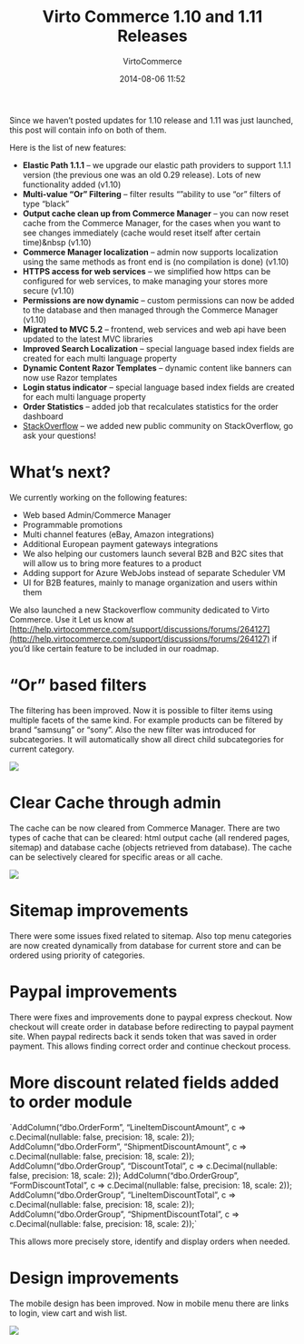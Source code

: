 ﻿---
author: VirtoCommerce
category: release
date: 2014-08-06 11:52
excerpt: Since we haven’t posted updates for 1.10 release and 1.11 was just launched, this post will contain info on both of them. 
permalink: blog/virtocommerce-1-10-1-11-release-notes
tags: [announcements, architecture]
title: "Virto Commerce 1.10 and 1.11 Releases"
---
Since we haven’t posted updates for 1.10 release and 1.11 was just launched, this post will contain info on both of them.

Here is the list of new features:

* **Elastic Path 1.1.1** – we upgrade our elastic path providers to support 1.1.1 version (the previous one was an old 0.29 release). Lots of new functionality added (v1.10)
* **Multi-value “Or” Filtering** – filter results “”ability to use “or” filters of type “black”
* **Output cache clean up from Commerce Manager** – you can now reset cache from the Commerce Manager, for the cases when you want to see changes immediately (cache would reset itself after certain time)&nbsp (v1.10)
* **Commerce Manager localization** – admin now supports localization using the same methods as front end is (no compilation is done) (v1.10)
* **HTTPS access for web services** – we simplified how https can be configured for web services, to make managing your stores more secure (v1.10)
* **Permissions are now dynamic** – custom permissions can now be added to the database and then managed through the Commerce Manager (v1.10)
* **Migrated to MVC 5.2** – frontend, web services and web api have been updated to the latest MVC libraries
* **Improved Search Localization** – special language based index fields are created for each multi language property
* **Dynamic Content Razor Templates** – dynamic content like banners can now use Razor templates
* **Login status indicator** – special language based index fields are created for each multi language property
* **Order Statistics** – added job that recalculates statistics for the order dashboard
* <a href="http://stackoverflow.com/tags/virtocommerce" rel="nofollow">StackOverflow</a> – we added new public community on StackOverflow, go ask your questions!

# What’s next?

We currently working on the following features:

* Web based Admin/Commerce Manager
* Programmable promotions
* Multi channel features (eBay, Amazon integrations)
* Additional European payment gateways integrations
* We also helping our customers launch several B2B and B2C sites that will allow us to bring more features to a product
* Adding support for Azure WebJobs instead of separate Scheduler VM
* UI for B2B features, mainly to manage organization and users within them

We also launched a new Stackoverflow community dedicated to Virto Commerce. Use it Let us know at [http://help.virtocommerce.com/support/discussions/forums/264127](http://help.virtocommerce.com/support/discussions/forums/264127) if you’d like certain feature to be included in our roadmap.

# “Or” based filters

The filtering has been improved. Now it is possible to filter items using multiple facets of the same kind. For example products can be filtered by brand “samsung” or “sony”. Also the new filter was introduced for subcategories. It will automatically show all direct child subcategories for current category.

![](assets/images/blog/clip_image002e.jpg)

# Clear Cache through admin

The cache can be now cleared from Commerce Manager. There are two types of cache that can be cleared: html output cache (all rendered pages, sitemap) and database cache (objects retrieved from database). The cache can be selectively cleared for specific areas or all cache.

![](assets/images/blog/clip_image0022e.jpg)

# Sitemap improvements

There were some issues fixed related to sitemap. Also top menu categories are now created dynamically from database for current store and can be ordered using priority of categories.

# Paypal improvements

There were fixes and improvements done to paypal express checkout. Now checkout will create order in database before redirecting to paypal payment site. When paypal redirects back it sends token that was saved in order payment. This allows finding correct order and continue checkout process.

# More discount related fields added to order module

<span class="code-block">
`AddColumn(“dbo.OrderForm”, “LineItemDiscountAmount”, c => c.Decimal(nullable: false, precision: 18, scale: 2));
AddColumn(“dbo.OrderForm”, “ShipmentDiscountAmount”, c => c.Decimal(nullable: false, precision: 18, scale: 2));
AddColumn(“dbo.OrderGroup”, “DiscountTotal”, c => c.Decimal(nullable: false, precision: 18, scale: 2));
AddColumn(“dbo.OrderGroup”, “FormDiscountTotal”, c => c.Decimal(nullable: false, precision: 18, scale: 2));
AddColumn(“dbo.OrderGroup”, “LineItemDiscountTotal”, c => c.Decimal(nullable: false, precision: 18, scale: 2));
AddColumn(“dbo.OrderGroup”, “ShipmentDiscountTotal”, c => c.Decimal(nullable: false, precision: 18, scale: 2));`
</span>

This allows more precisely store, identify and display orders when needed.

# Design improvements

The mobile design has been improved. Now in mobile menu there are links to login, view cart and wish list.

![](assets/images/blog/clip_image0023e.jpg)

